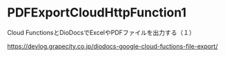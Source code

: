 # PDFExportCloudHttpFunction1
Cloud FunctionsとDioDocsでExcelやPDFファイルを出力する（１）

https://devlog.grapecity.co.jp/diodocs-google-cloud-fuctions-file-export/
